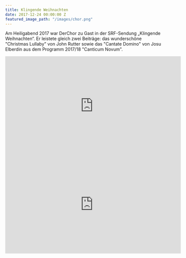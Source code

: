 ```yaml
---
title: Klingende Weihnachten
date: 2017-12-24 00:00:00 Z
featured_image_path: "/images/chor.png"
---
```


Am Heiligabend 2017 war DerChor zu Gast in der SRF-Sendung „Klingende Weihnachten“. Er leistete gleich zwei Beitr&auml;ge: das wundersch&ouml;ne "Christmas Lullaby" von John Rutter sowie das "Cantate Domino" von Josu Elberdin aus dem Programm 2017/18 "Canticum Novum".

<iframe width="560" height="315" src="https://www.youtube.com/embed/l0h1_P5nGfI?ecver=1" frameborder="0" allowfullscreen="" allow="encrypted-media" gesture="media"></iframe>

<iframe width="560" height="315" src="https://www.youtube.com/embed/plB9kRyAzj0?ecver=1" frameborder="0" allowfullscreen="" allow="encrypted-media" gesture="media"></iframe>